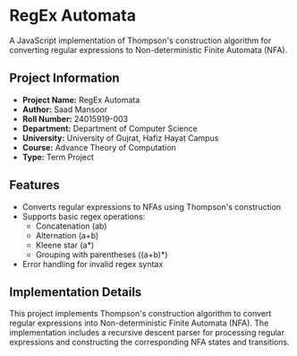 # RegEx Automata

A JavaScript implementation of Thompson's construction algorithm for converting regular expressions to Non-deterministic Finite Automata (NFA).

## Project Information

- **Project Name:** RegEx Automata
- **Author:** Saad Mansoor
- **Roll Number:** 24015919-003
- **Department:** Department of Computer Science
- **University:** University of Gujrat, Hafiz Hayat Campus
- **Course:** Advance Theory of Computation
- **Type:** Term Project

## Features

- Converts regular expressions to NFAs using Thompson's construction
- Supports basic regex operations:
  - Concatenation (ab)
  - Alternation (a+b)
  - Kleene star (a\*)
  - Grouping with parentheses ((a+b)\*)
- Error handling for invalid regex syntax

## Implementation Details

This project implements Thompson's construction algorithm to convert regular expressions into Non-deterministic Finite Automata (NFA). The implementation includes a recursive descent parser for processing regular expressions and constructing the corresponding NFA states and transitions.
